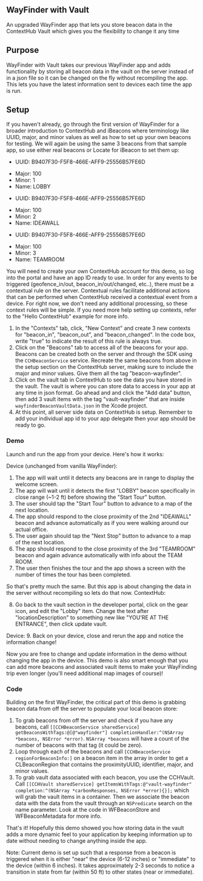 WayFinder with Vault
---

An upgraded WayFinder app that lets you store beacon data in the ContextHub Vault which gives you the flexibility to change it any time


## Purpose

WayFinder with Vault takes our previous WayFinder app and adds functionality by storing all beacon data in the vault on the server instead of in a json file so it can be changed on the fly without recompiling the app. This lets you have the latest information sent to devices each time the app is run.

## Setup

If you haven't already, go through the first version of WayFinder for a broader introduction to ContextHub and iBeacons where terminology like UUID, major, and minor values as well as how to set up your own beacons for testing. We will again be using the same 3 beacons from that sample app, so use either real beacons or Locate for iBeacon to set them up:

*  UUID: B9407F30-F5F8-466E-AFF9-25556B57FE6D
- Major: 100
- Minor: 1
- Name: LOBBY
*  UUID: B9407F30-F5F8-466E-AFF9-25556B57FE6D
- Major: 100
- Minor: 2
- Name: IDEAWALL
*  UUID: B9407F30-F5F8-466E-AFF9-25556B57FE6D
- Major: 100
- Minor: 3
- Name: TEAMROOM

You will need to create your own ContextHub account for this demo, so log into the portal and have an app ID ready to use. In order for any events to be triggered (geofence_in/out, beacon_in/out/changed, etc..), there must be a contextual rule on the server. Contextual rules facilitate additional actions that can be performed when ContextHub received a contextual event from a device. For right now, we don't need any additional processing, so these context rules will be simple. If you need more help setting up contexts, refer to the "Hello ContextHub" example for more info.

1. In the "Contexts" tab, click, "New Context" and create 3 new contexts for "beacon_in", "beacon_out", and "beacon_changed". In the code box, write "true" to indicate the result of this rule is always true.
2. Click on the "Beacons" tab to access all of the beacons for your app. Beacons can be created both on the server and through the SDK using the `CCHBeaconService` service. Recreate the same beacons from above in the setup section on the ContextHub server, making sure to include the major and minor values. Give them all the tag "beacon-wayfinder".
3. Click on the vault tab in ContextHub to see the data you have stored in the vault. The vault is where you can store data to access in your app at any time in json format. Go ahead and and click the "Add data" button, then add 3 vault items with the tag "vault-wayfinder" that are inside `wayfinderBeaconVaultData.json` in the Xcode project.
4. At this point, all server side data on ContextHub is setup. Remember to add your individual app id to your app delegate then your app should be ready to go.


### Demo

Launch and run the app from your device. Here's how it works:

Device (unchanged from vanilla WayFinder):

1. The app will wait until it detects any beacons are in range to display the welcome screen. 
2. The app will wait until it detects the first "LOBBY" beacon specifically in close range (~1-2 ft) before showing the "Start Tour" button.
3. The user should tap the "Start Tour" button to advance to a map of the next location.
4. The app should respond to the close proximity of the 2nd "IDEAWALL" beacon and advance automatically as if you were walking around our actual office.
5. The user again should tap the "Next Stop" button to advance to a map of the next location.
6. The app should respond to the close proximity of the 3rd "TEAMROOM" beacon and again advance automatically with info about the TEAM ROOM.
7. The user then finishes the tour and the app shows a screen with the number of times the tour has been completed.

So that's pretty much the same. But this app is about changing the data in the server without recompiling so lets do that now.
ContextHub:

8. Go back to the vault section in the developer portal, click on the gear icon, and edit the "Lobby" item. Change the text after "locationDescription" to something new like "YOU'RE AT THE ENTRANCE", then click update vault.

Device:
9. Back on your device, close and rerun the app and notice the information change!

Now you are free to change and update information in the demo without changing the app in the device. This demo is also smart enough that you can add more beacons and associated vault items to make your WayFinding trip even longer (you'll need additional map images of course)!


### Code

Building on the first WayFinder, the critical part of this demo is grabbing beacon data from off the server to populate your local beacon store:

1. To grab beacons from off the server and check if you have any beacons, call `[[CCHBeaconService sharedService] getBeaconsWithTags:@[@"wayfinder"] completionHandler:^(NSArray *beacons, NSError *error)`. `NSArray *beacons` will have a count of the number of beacons with that tag (it could be zero).
2. Loop through each of the beacons and call `[CCHBeaconService regionForBeaconInfo:]` on a beacon item in the array in order to get a CLBeaconRegion that contains the proximityUUID, identifier, major, and minor values.
3. To grab vault data associated with each beacon, you use the CCHVault. Call `[[CCHVault sharedService] getItemsWithTags:@"vault-wayfinder" completion:^(NSArray *carbonResponses, NSError *error){}];` which will grab the vault items in a container. Then we associate the beacon data with the data from the vault through an `NSPredicate` search on the name parameter. Look at the code in WFBeaconStore and WFBeaconMetadata for more info.


That's it! Hopefully this demo showed you how storing data in the vault adds a more dynamic feel to your application by keeping information up to date without needing to change anything inside the app.


Note: Current demo is set up such that a response from a beacon is triggered when it is either "near" the device (6-12 inches) or "immediate" to the device (within 6 inches). It takes approximately 2-3 seconds to notice a transition in state from far (within 50 ft) to other states (near or immediate).
